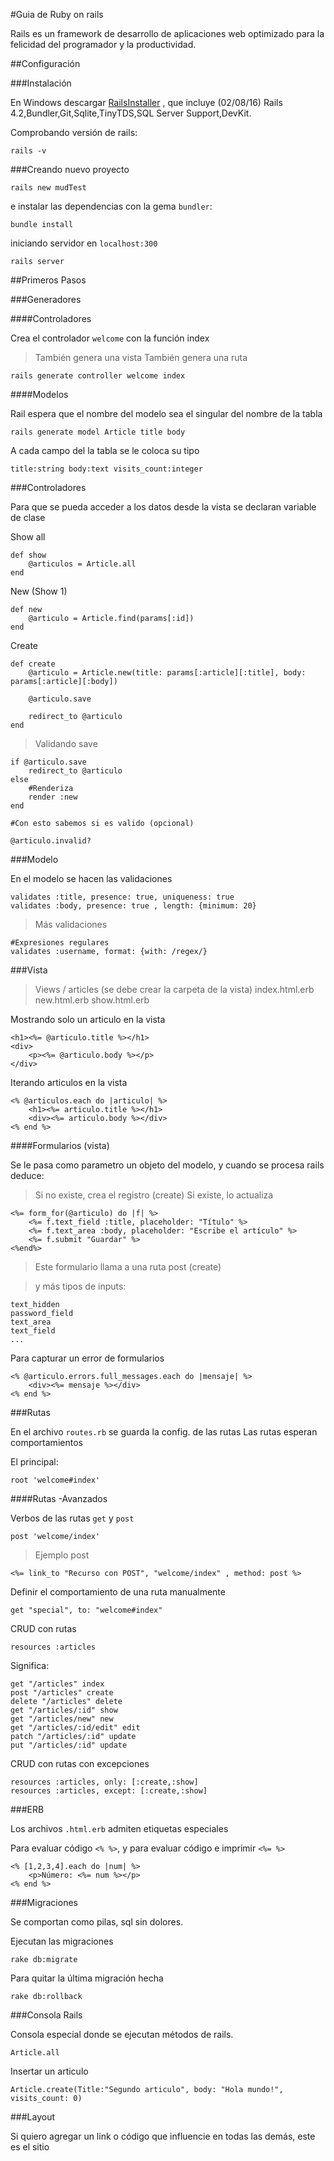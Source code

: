 #Guia de Ruby on rails

Rails es un framework de desarrollo de aplicaciones web optimizado para la felicidad del programador y la productividad.

##Configuración

###Instalación

En Windows descargar [RailsInstaller](http://railsinstaller.org/en) , que incluye (02/08/16) Rails 4.2,Bundler,Git,Sqlite,TinyTDS,SQL Server Support,DevKit.

Comprobando versión de rails:

	rails -v

###Creando nuevo proyecto

	rails new mudTest

e instalar las dependencias con la gema `bundler`:

	bundle install

iniciando servidor en `localhost:300`

	rails server


##Primeros Pasos

###Generadores

####Controladores

Crea el controlador `welcome` con la función index

>También genera una vista
>También genera una ruta

	rails generate controller welcome index

####Modelos
	
Rail espera que el nombre del modelo sea el singular del nombre de la tabla 

	rails generate model Article title body

A cada campo del la tabla se le coloca su tipo
	
	title:string body:text visits_count:integer	

###Controladores

Para que se pueda acceder a los datos desde la vista se declaran variable de clase
	
Show all

	def show
		@articulos = Article.all
	end

New (Show 1)

	def new
		@articulo = Article.find(params[:id])
	end

Create

	def create
		@articulo = Article.new(title: params[:article][:title], body: params[:article][:body])

		@articulo.save

		redirect_to @articulo
	end


>Validando save

	if @articulo.save
		redirect_to @articulo
	else
		#Renderiza 
		render :new
	end

	#Con esto sabemos si es valido (opcional)

	@articulo.invalid?


###Modelo

En el modelo se hacen las validaciones

	validates :title, presence: true, uniqueness: true
	validates :body, presence: true	, length: {minimum: 20}

>Más validaciones
	
	#Expresiones regulares
	validates :username, format: {with: /regex/}


###Vista

>Views / articles (se debe crear la carpeta de la vista)
> index.html.erb
> new.html.erb
> show.html.erb

Mostrando solo un articulo en la vista

	<h1><%= @articulo.title %></h1>
	<div>
		<p><%= @articulo.body %></p>
	</div>

Iterando articulos en la vista

	<% @articulos.each do |articulo| %>
		<h1><%= articulo.title %></h1>
		<div><%= articulo.body %></div>
	<% end %>

####Formularios (vista)

Se le pasa como parametro un objeto del modelo, y cuando se procesa rails deduce:

>Si no existe, crea el registro (create)
>Si existe, lo actualiza

	<%= form_for(@articulo) do |f| %>
		<%= f.text_field :title, placeholder: "Título" %>
		<%= f.text_area :body, placeholder: "Escribe el artículo" %>
		<%= f.submit "Guardar" %>
	<%end%>

>Este formulario llama a una ruta post (create)

>y más tipos de inputs:

	text_hidden
	password_field
	text_area
	text_field
	...


Para capturar un error de formularios

	<% @articulo.errors.full_messages.each do |mensaje| %>
		<div><%= mensaje %></div>
	<% end %>

###Rutas

En el archivo `routes.rb` se guarda la config. de las rutas
Las rutas esperan comportamientos

El principal:

	root 'welcome#index'


####Rutas -Avanzados

Verbos de las rutas `get` y `post`

	post 'welcome/index'

>Ejemplo post

	<%= link_to "Recurso con POST", "welcome/index" , method: post %>

Definir el comportamiento de una ruta manualmente

	get "special", to: "welcome#index"

CRUD con rutas

	resources :articles

Significa:

	get "/articles" index
	post "/articles" create
	delete "/articles" delete
	get "/articles/:id" show
	get "/articles/new" new
	get "/articles/:id/edit" edit
	patch "/articles/:id" update
	put "/articles/:id" update

CRUD con rutas con excepciones

	resources :articles, only: [:create,:show]
	resources :articles, except: [:create,:show]

###ERB

Los archivos `.html.erb` admiten etiquetas especiales

Para evaluar código `<% %>`, y para evaluar código e imprimir `<%= %>`

	<% [1,2,3,4].each do |num| %>
		<p>Número: <%= num %></p>
	<% end %>

###Migraciones

Se comportan como pilas, sql sin dolores.

Ejecutan las migraciones

	rake db:migrate

Para quitar la última migración hecha

	rake db:rollback

###Consola Rails

Consola especial donde se ejecutan métodos de rails.

	Article.all

Insertar un articulo

	Article.create(Title:"Segundo articulo", body: "Hola mundo!", visits_count: 0)


###Layout

Si quiero agregar un link o código que influencie en todas las demás, este es el sitio 